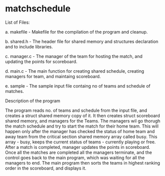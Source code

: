 # matchschedule
List of Files:

a.  makefile	- Makefile for the compilation of the program and cleanup.

b.  shared.h	- The header file for shared memory and structures declaration and  to include libraries.

c.  manager.c	- The manager of the team for hosting the match, and updating the points for scoreboard.

d.  main.c  - The main function for creating shared schedule, creating managers for team, and maintaing scoreboard.

e.  sample  - The sample input file containg no of teams and schedule of matches.
  
Description of the program

 The program reads no. of teams and schedule from the input file, and creates a struct shared memory copy of it.
    It then creates struct scoreboard shared memory, and managers for the Teams.
    The managers wil go thorugh the match schedule and try to start the match for their home team.
    This will happen only after the manager has checked the status of home team and away team from the critical section shared memory array called busy.
    This array - busy, keeps the current status of teams - currently playing or free.
    After a match is completed, manager updates the points in scoreboard.
    Once all the matches are completed all the managers terminate, and the control goes back to the main program, which was
    waiting for all the managers to end. The main program then sorts the teams in highest ranking order in the scoreboard, and 
    displays it.
